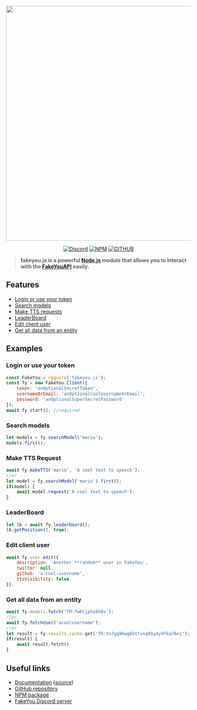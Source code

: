 <div align="center">
    <p><a href="https://fakeyou.js.org"><img src="https://user-images.githubusercontent.com/82254221/181195262-bd1ca7bb-9788-4155-acb5-1e5d072436f4.png" width="640"/></a></p>
	<p><a href="https://discord.gg/H72KFXm"><img src="https://img.shields.io/static/v1?label=DISCORD&message=FakeYou&color=7289da&style=for-the-badge" alt="Discord" /></a> <a href="https://www.npmjs.com/package/fakeyou.js"><img src="https://img.shields.io/npm/v/fakeyou.js?label=NPM&color=red&style=for-the-badge" alt="NPM" /></a> <a href="https://github.com/leunamcrack/fakeyou.js"><img src="https://img.shields.io/github/license/leunamcrack/fakeyou.js?style=for-the-badge" alt="GITHUB" /></a>
	</p>
</div>

> **fakeyou.js is a powerful [Node.js](https://nodejs.org) module that allows you to interact with the [FakeYouAPI](https://docs.fakeyou.com) easily.**

## Features
* [Login or use your token](#login-or-use-your-token)
* [Search models](#search-models)
* [Make TTS requests](#make-tts-request)
* [LeaderBoard](#leaderboard)
* [Edit client user](#edit-client-user)
* [Get all data from an entity](#get-all-data-from-an-entity)

## Examples
### Login or use your token
```js
const FakeYou = require('fakeyou.js');
const fy = new FakeYou.Client({
    token: 'anOptionalSecretToken',
    usernameOrEmail: 'anOptionalCoolUsernameOrEmail',
    password: 'anOptionalSuperSecretPassword'
});
await fy.start(); //required
```

### Search models
```js
let models = fy.searchModel('mario');
models.first();
```

### Make TTS Request
```js
await fy.makeTTS('mario', 'A cool text to speech');
//or
let model = fy.searchModel('mario').first();
if(model) {
    await model.request('A cool text to speech');
}
```

### LeaderBoard
```js
let lb = await fy.leaderboard();
lb.getPosition(3, true);
```

### Edit client user
```js
await fy.user.edit({
    description: 'Another **random** user in FakeYou',
    twitter: null,
    github: 'a-cool-username',
    ttsVisibility: false
});
```

### Get all data from an entity
```js
await fy.models.fetch('TM:7wbtjphx8h8v');
//or
await fy.fetchUser('acoolusername');
//or
let result = fy.results.cache.get('TR:tn7gq96wg6httvnq91y4y9fka76nj');
if(result) {
    await result.fetch()
}
```

## Useful links
+ [Documentation](https://fakeyou.js.org) ([source](https://github.com/leunamcrack/fakeyou.js/tree/docs))
+ [GitHub repository](https://github.com/leunamcrack/fakeyou.js)
+ [NPM package](https://www.npmjs.com/package/fakeyou.js)
+ [FakeYou Discord server](https://discord.gg/H72KFXm)